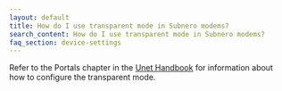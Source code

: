 ```yaml
---
layout: default
title: How do I use transparent mode in Subnero modems?
search_content: How do I use transparent mode in Subnero modems?
faq_section: device-settings
---
```


Refer to the Portals chapter in the [Unet Handbook](https://unetstack.net/handbook/unet-handbook_portals.html) for information about how to configure the transparent mode.
